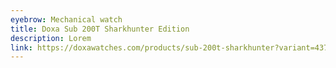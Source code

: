 ```yaml
---
eyebrow: Mechanical watch
title: Doxa Sub 200T Sharkhunter Edition
description: Lorem
link: https://doxawatches.com/products/sub-200t-sharkhunter?variant=43790896496818
---
```

